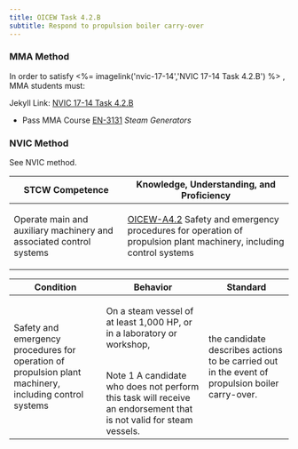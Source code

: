 ```yaml
---
title: OICEW Task 4.2.B 
subtitle: Respond to propulsion boiler carry-over
---
```



### MMA Method

In order to satisfy <%= imagelink('nvic-17-14','NVIC 17-14  Task  4.2.B') %> , MMA students must:

Jekyll Link: [NVIC 17-14  Task  4.2.B](/stcw23/assets/images/nvic-17-14.pdf)

* Pass MMA Course  [EN-3131](EN-3131) *Steam Generators*


### NVIC Method

<a onclick="togglevisibility('nvic_methods')" >See NVIC method.</a>

<div id='nvic_methods' class='hide'>

<table>
<thead>
<tr>
<th class='forty'> STCW Competence </th>
<th class='sixty'> Knowledge, Understanding, and Proficiency </th>
</tr>
</thead>




<tbody>
<tr><td markdown='1'>

Operate main and auxiliary machinery and associated control systems

</td><td markdown='1'>

[OICEW-A4.2](../../tables/31.html#OICEW-A4.2) Safety and emergency procedures for operation of propulsion plant machinery, including control systems

</td></tr>


</tbody>
</table>


<table>
<thead>
<tr><th class='twenty'>  Condition </th><th class='twenty'> Behavior </th><th  class='sixty'>Standard </th></tr>
</thead>
<tbody >



<tr><td markdown='1'>

Safety and emergency procedures for operation of propulsion plant machinery, including control systems

</td><td markdown='1'>

On a steam vessel of at least 1,000 HP, or in a laboratory or workshop,

<br>

<div class="tooltip">Note 1
<span class="tooltiptext">
A candidate who does not perform this task will receive an endorsement that is not valid for steam vessels.
</span>
</div>


</td><td markdown='1'>

the candidate describes actions to be carried out in the event of propulsion boiler carry-over.

</td></tr>
</tbody>
</table>
</div>
